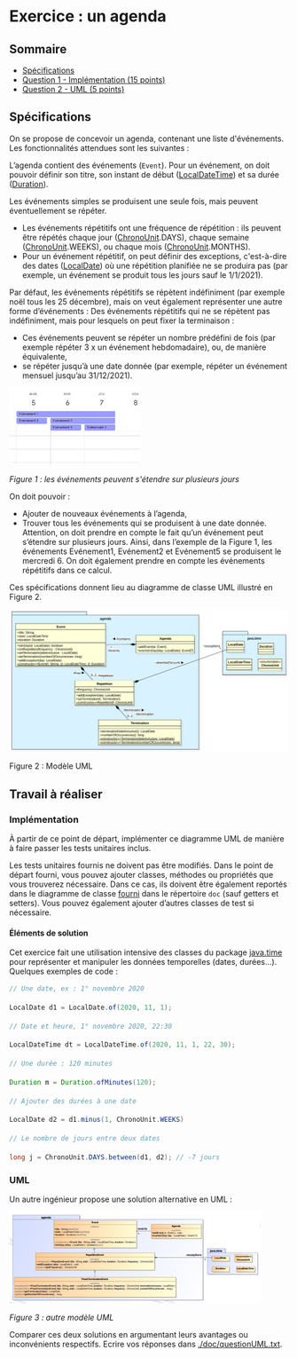 # Exercice : un agenda

## Sommaire
- [Spécifications](#Spécifications)
- [Question 1 - Implémentation (15 points)](#Implémentation)
- [Question 2 - UML (5 points)](#UML)

## Spécifications
On se propose de concevoir un agenda, contenant une liste d'événements. Les fonctionnalités attendues sont les suivantes :

L’agenda contient des événements (`Event`). Pour un événement, on doit pouvoir définir son titre, son instant de début ([LocalDateTime](https://docs.oracle.com/javase/8/docs/api/java/time/LocalDateTime.html)) et sa durée ([Duration](https://docs.oracle.com/javase/8/docs/api/java/time/Duration.html)).

Les événements simples se produisent une seule fois, mais peuvent éventuellement se répéter.

- Les événements répétitifs ont une fréquence de répétition : ils peuvent être répétés chaque jour ([ChronoUnit](https://docs.oracle.com/javase/8/docs/api/java/time/temporal/ChronoUnit.html).DAYS), chaque semaine ([ChronoUnit](https://docs.oracle.com/javase/8/docs/api/java/time/temporal/ChronoUnit.html).WEEKS), ou chaque mois ([ChronoUnit](https://docs.oracle.com/javase/8/docs/api/java/time/temporal/ChronoUnit.html).MONTHS).
- Pour un événement répétitif, on peut définir des exceptions, c'est-à-dire des dates ([LocalDate](https://docs.oracle.com/javase/8/docs/api/java/time/LocalDate.html)) où une répétition planifiée ne se produira pas (par exemple, un événement se produit tous les jours sauf le 1/1/2021).

Par défaut, les événements répétitifs se répètent indéfiniment (par exemple noël tous les 25 décembre), mais on veut également représenter une autre forme d’événements : Des événements répétitifs qui ne se répètent pas indéfiniment, mais pour lesquels on peut fixer la terminaison :

- Ces événements peuvent se répéter un nombre prédéfini de fois (par exemple répéter 3 x un événement hebdomadaire), ou, de manière équivalente,
- se répéter jusqu’à une date donnée (par exemple, répéter un événement mensuel jusqu’au 31/12/2021).

![Overlap](./doc/overlap.png "Overlap")

_Figure 1 : les événements peuvent s'étendre sur plusieurs jours_

On doit pouvoir :

- Ajouter de nouveaux événements à l’agenda,
- Trouver tous les événements qui se produisent à une date donnée. Attention, on doit prendre en compte le fait qu’un événement peut s’étendre sur plusieurs jours. Ainsi, dans l’exemple de la Figure 1, les événements Evénement1, Evénement2 et Evénement5 se produisent le mercredi 6. On doit également prendre en compte les événements répétitifs dans ce calcul.

Ces spécifications donnent lieu au diagramme de classe UML illustré en Figure 2.

![uml](./doc/uml.svg "UML")

Figure 2 : Modèle UML

## Travail à réaliser

### Implémentation
À partir de ce point de départ, implémenter ce diagramme UML de manière à faire passer les tests unitaires inclus.

Les tests unitaires fournis ne doivent pas être modifiés. Dans le point de départ fourni, 
vous pouvez ajouter classes, méthodes ou propriétés que vous trouverez nécessaire. 
Dans ce cas, ils doivent être également reportés dans le diagramme de classe [fourni](./doc) dans le répertoire `doc` (sauf getters et setters). Vous pouvez également ajouter d’autres classes de test si nécessaire.

#### Éléments de solution

Cet exercice fait une utilisation intensive des classes du package [java.time](https://docs.oracle.com/javase/8/docs/api/java/time/package-frame.html) pour représenter et manipuler les données temporelles (dates, durées…). Quelques exemples de code :
```java
// Une date, ex : 1° novembre 2020

LocalDate d1 = LocalDate.of(2020, 11, 1);

// Date et heure, 1° novembre 2020, 22:30

LocalDateTime dt = LocalDateTime.of(2020, 11, 1, 22, 30);

// Une durée : 120 minutes

Duration m = Duration.ofMinutes(120);

// Ajouter des durées à une date

LocalDate d2 = d1.minus(1, ChronoUnit.WEEKS)

// Le nombre de jours entre deux dates

long j = ChronoUnit.DAYS.between(d1, d2); // -7 jours
```
### UML
Un autre ingénieur propose une solution alternative en UML :

![other](./doc/other.png "Other")

_Figure 3 : autre modèle UML_

Comparer ces deux solutions en argumentant leurs avantages ou inconvénients respectifs. Ecrire vos réponses dans [./doc/questionUML.txt](./doc/questionUML.txt).

